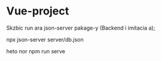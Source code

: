 # Vue-project

Skzbic run ara json-server pakage-y (Backend i imitacia a);

npx json-server server/db.json

heto nor 
npm run serve
